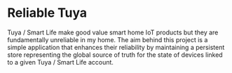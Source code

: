 # Reliable Tuya

Tuya / Smart Life make good value smart home IoT products but they are fundamentally unreliable in my home. The aim behind this project is a simple application that enhances their reliability by maintaining
a persistent store representing the global source of truth for the state of devices linked to a given Tuya / Smart Life account.

